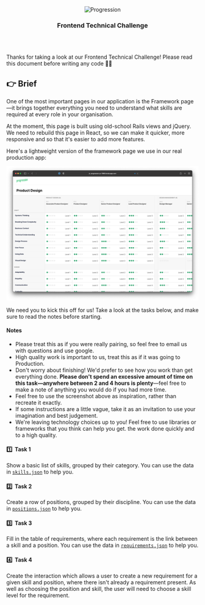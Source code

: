 <br />
<br />
<p align="center">
  <img src="https://cdn.progressionapp.com/cdn-assets/new-progression-logo.svg" alt="Progression" width="180" />
<h3 align="center">Frontend Technical Challenge</h3>
<br />
<br />
</p>

Thanks for taking a look at our Frontend Technical Challenge! Please read this document before writing any code 🧑‍💻

## 👉 Brief

One of the most important pages in our application is the Framework page—it brings together everything you need to
understand what skills are required at every role in your organisation.

At the moment, this page is built using old-school Rails views and jQuery. We need to rebuild this page in React, so we
can make it quicker, more responsive and so that it's easier to add more features.

Here's a lightweight version of the framework page we use in our real production app:

<p align="center">
  <img src="./framework.png" width="600px" alt="Framework preview" />
</p>

We need you to kick this off for us! Take a look at the tasks below, and make sure to read the notes before starting.

#### Notes

- Please treat this as if you were really pairing, so feel free to email us with questions and use google.
- High quality work is important to us, treat this as if it was going to Production.
- Don't worry about finishing! We'd prefer to see how you work than get everything done. **Please don't spend an
excessive amount of time on this task—anywhere between 2 and 4 hours is plenty**—feel free to make a note of anything
you would do if you had more time.
- Feel free to use the screenshot above as inspiration, rather than recreate it exactly.
- If some instructions are a little vague, take it as an invitation to use your imagination and best judgement.
- We're leaving technology choices up to you! Feel free to use libraries or frameworks that you think can help you get.
the work done quickly and to a high quality.

#### 1️⃣ &nbsp;Task 1
Show a basic list of skills, grouped by their category. You can use the data in [`skills.json`](./data/skills.json) to
help you.

#### 2️⃣ &nbsp;Task 2
Create a row of positions, grouped by their discipline. You can use the data in
[`positions.json`](./data/positions.json) to help you.

#### 3️⃣ &nbsp;Task 3
Fill in the table of requirements, where each requirement is the link between a skill and a position. You can use the
data in [`requirements.json`](./data/requirements.json) to help you.

#### 4️⃣ &nbsp;Task 4
Create the interaction which allows a user to create a new requirement for a given skill and position, where there isn't
already a requirement present. As well as choosing the position and skill, the user will need to choose a skill level
for the requirement.
